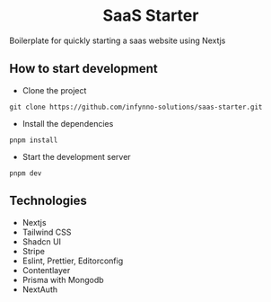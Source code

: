 <h1 align="center">SaaS Starter</h1>
<p>Boilerplate for quickly starting a saas website using Nextjs</p>

## How to start development
- Clone the project
```
git clone https://github.com/infynno-solutions/saas-starter.git
```
- Install the dependencies
```
pnpm install
```
- Start the development server
```
pnpm dev
```

## Technologies
- Nextjs
- Tailwind CSS
- Shadcn UI
- Stripe
- Eslint, Prettier, Editorconfig
- Contentlayer
- Prisma with Mongodb
- NextAuth